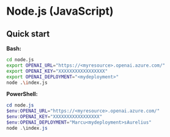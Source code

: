 # Node.js (JavaScript)

## Quick start

**Bash:**

```bash
cd node.js
export OPENAI_URL="https://<myresource>.openai.azure.com/"
export OPENAI_KEY="XXXXXXXXXXXXXXXXX"
export OPENAI_DEPLOYMENT="<mydeployment>"
node .\index.js
```

**PowerShell:**

```PowerShell
cd node.js
$env:OPENAI_URL="https://<myresource>.openai.azure.com/"
$env:OPENAI_KEY="XXXXXXXXXXXXXXXXX"
$env:OPENAI_DEPLOYMENT="Marcu<mydeployment>sAurelius"
node .\index.js
```